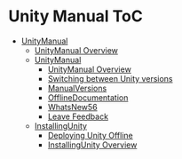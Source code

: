 Unity Manual ToC
================
 - [UnityManual]()
	 - [UnityManual Overview](UnityManual.md)
	 - [UnityManual]()
		 - [UnityManual Overview](UnityManual_1.md)
		 - [Switching between Unity versions](SwitchingDocumentationVersions.md)
		 - [ManualVersions](ManualVersions.md)
		 - [OfflineDocumentation](OfflineDocumentation.md)
		 - [WhatsNew56](WhatsNew56.md)
		 - [Leave Feedback](LeaveFeedback.md)
	 - [InstallingUnity]()
		 - [Deploying Unity Offline](DeployingUnityOffline.md)
		 - [InstallingUnity Overview](InstallingUnity.md)

